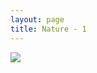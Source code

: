 ```yaml
---
layout: page
title: Nature - 1
---
```


<div>
  <a class="text-black no-underline dark:text-slate-100" href="../portfolio#1">
    <div class="relative">
      <div class="absolute top-1 right-3 ...">
        <i class="fa fa-xmark"></i>
      </div>
    </div>
    <img class="w-full h-full rounded-lg" src="https://mdbcdn.b-cdn.net/img/Photos/Horizontal/Nature/4-col/img%20(1).webp">
  </a>
</div>
